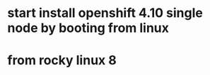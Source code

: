 # start install openshift 4.10 single node by booting from linux

# from rocky linux 8

```bash



```